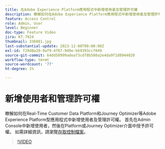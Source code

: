 ```yaml
---
title: 在Adobe Experience Platform應用程式中新增使用者及管理許可權
description: 瞭解如何在Adobe Experience Platform應用程式中新增使用者及管理許可權。
feature: Access Control
role: Admin, User
level: Beginner
doc-type: Feature Video
jira: KT-7924
thumbnail: 336081.jpg
last-substantial-update: 2023-12-08T00:00:00Z
exl-id: f29d8a20-9af9-4f87-949e-bb9393ccf049
source-git-commit: 64dd58999adea73cdf8b580a2e4da9f1d8944020
workflow-type: tm+mt
source-wordcount: '77'
ht-degree: 1%

---
```


# 新增使用者和管理許可權

瞭解如何在Real-Time Customer Data Platform和Journey Optimizer等Adobe Experience Platform型應用程式中新增使用者及管理許可權。 首先在Admin Console中新增使用者，然後在Platform或Journey Optimizer介面中授予許可權。 如需詳細資訊，請瀏覽[存取控制檔案](https://experienceleague.adobe.com/docs/experience-platform/access-control/home.html?lang=zh-Hant)。

>[!VIDEO](https://video.tv.adobe.com/v/3475984?captions=chi_hant&learn=on&enablevpops)
